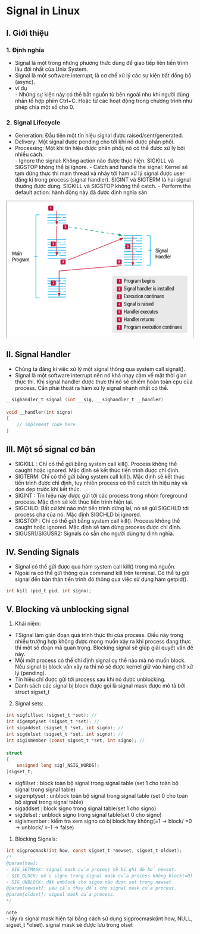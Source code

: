 # Signal in Linux
## I. Giới thiệu
### 1. Định nghĩa
- Signal là một trong những phương thức dùng để giao tiếp liên tiến trình lâu đời nhất của Unix System.
- Signal là một software interrupt, là cơ chế xử lý các sự kiện bất đồng bộ (async).
- ví dụ \
\- Những sự kiện này có thể bắt nguồn từ bên ngoài như khi người dùng nhấn tổ hợp phím Ctrl+C. Hoặc từ các hoạt động trong chương trình như phép chia một số cho 0.
### 2. Signal Lifecycle
- Generation: Đầu tiên một tín hiệu signal được raised/sent/generated.
- Delivery: Một signal được pending cho tới khi nó được phân phối.
- Processing: Một khi tín hiệu được phân phối, nó có thể được xử lý bởi nhiều cách. \
\- Ignore the signal: Không action nào được thực hiện. SIGKILL và SIGSTOP không thể bị ignore.
\- Catch and handle the signal: Kernel sẽ tạm dừng thực thi main thread và nhảy tới hàm xử lý signal được user đăng kí trong process (signal handler). SIGINT và SIGTERM là hai signal thường được dùng. SIGKILL và SIGSTOP không thể catch.
\- Perform the default action: hành động này đã được định nghĩa săn 

![signal Processing](./tutorial_img/Signal_Processing.png)
## II. Signal Handler
- Chúng ta đăng kí việc xử lý một signal thông qua system call signal().
- Signal là một software interrupt nên nó khá nhạy cảm về mặt thời gian thực thi. Khi signal handler được thực thi nó sẽ chiếm hoàn toàn cpu của process. Cần phải thoát ra hàm xử lý signal nhanh nhất có thể.
``` C
__sighandler_t signal (int __sig, __sighandler_t __handler)

void __handler(int signo)
{
    // implement code here
}
```


## III. Một số signal cơ bản
- SIGKILL   : 	Chỉ có thể gửi bằng system call kill(). Process không thể caught hoặc ignored. Mặc định sẽ kết thúc tiến trình được chỉ định.
- SIGTERM: 	Chỉ có thể gửi bằng system call kill(). Mặc định sẽ kết thúc tiến trình được chỉ định, tuy nhiên process có thể catch tín hiệu này và dọn dẹp trước khi kết thúc.
- SIGINT    : 	Tín hiệu này được gửi tới các process trong nhóm foreground process. Mặc định sẽ kết thúc tiến trình hiện tại.
- SIGCHLD: 	Bất cứ khi nào một tiến trình dừng lại, nó sẽ gửi SIGCHLD tới process cha của nó. Mặc định SIGCHLD bị ignored.
- SIGSTOP : 	Chỉ có thể gửi bằng system call kill(). Process không thể caught hoặc ignored. Mặc định sẽ tạm dừng process được chỉ định.
- SIGUSR1/SIGUSR2: Signals có sẵn cho người dùng tự định nghĩa.

## IV. Sending Signals
- Signal có thể gửi được qua hàm system call kill() trong mã nguồn.
- Ngoài ra có thể gửi thông qua command kill trên terminal. Có thể tự gửi signal đến bản thân tiến trình đó thông qua việc sử dụng hàm getpid().
``` C
int kill (pid_t pid, int signo);

```

## V. Blocking và unblocking signal
1. Khái niệm:
- TSignal làm gián đoạn quá trình thực thi của process. Điều này trong nhiều trường hợp không được mong muốn xảy ra khi process đang thực thi một số đoạn mã quan trọng. Blocking signal sẽ giúp giải quyết vấn đề này.
- Mỗi một process có thể chỉ định signal cụ thể nào mà nó muốn block. Nếu signal bị block vẫn xảy ra thì nó sẽ được kernel giữ vào hàng chờ xử lý (pending).
- Tín hiệu chỉ được gửi tới process sau khi nó được unblocking. 
- Danh sách các signal bị block được gọi là signal mask được mô tả bởi struct sigset_t
2. Signal sets:
``` C
int sigfillset (sigset_t *set); // 
int sigemptyset (sigset_t *set); // 
int sigaddset (sigset_t *set, int signo); // 
int sigdelset (sigset_t *set, int signo); // 
int sigismember (const sigset_t *set, int signo); // 

struct 
{
    unsigned long sig[_NSIG_WORDS];
}sigset_t;
```
- sigfillset : block toàn bộ signal trong signal table (set 1 cho toàn bộ signal trong signal table)
- sigemptyset : unblock toàn bộ signal trong signal table (set 0 cho toàn bộ signal trong signal table)
- sigaddset : block signo trong signal table(set 1 cho signo)
- sigdelset : unblock signo trong signal table(set 0 cho signo)
- sigismember : kiểm tra xem signo có bị block hay không(=1 -> block/ =0 -> unblock/ =-1 -> false)
1. Blocking Signals: 
``` C
int sigprocmask(int how, const sigset_t *newset, sigset_t oldset);
/*
@param[how]:
- SIG_SETMASK: signal mask của process sẽ bị ghi đè bở newset.
- SIG_BLOCK: nếu signo trong signal mask của process không block(=0) mà signo trong newset được set(=1) thì signo này trong signal mask process sẽ bị block
- SIG_UNBLOCK: đặt unblock cho signo nào được set trong newset
@param[newset]: yêu cầu thay đổi cho signal mask của process.
@param[oldset]: signal mask của process.
*/
```
`` note `` \
\- lấy ra signal mask hiện tại bằng cách sử dụng sigprocmask(int how, NULL, sigset_t *olset). signal mask sẽ được lưu trong olset


